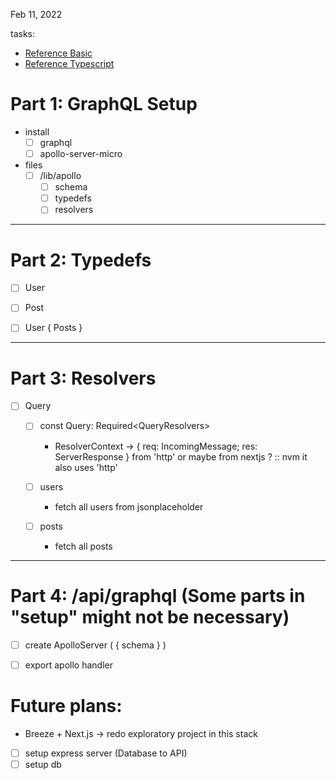 Feb 11, 2022

tasks:

- [Reference Basic](https://github.com/vercel/next.js/tree/canary/examples/api-routes-apollo-server)
- [Reference Typescript](https://github.com/vercel/next.js/tree/canary/examples/with-typescript-graphql)

# Part 1: GraphQL Setup
- install
    - [ ] graphql
    - [ ] apollo-server-micro

- files
    - [ ] /lib/apollo
        - [ ] schema
        - [ ] typedefs  
        - [ ] resolvers

---

# Part 2: Typedefs
- [ ] User
- [ ] Post

- [ ] User { Posts }

---

# Part 3: Resolvers
- [ ] Query
    - [ ] const Query: Required<QueryResolvers<ResolverContext>>
        - ResolverContext -> { req: IncomingMessage; res: ServerResponse } from 'http'   or maybe from nextjs ? :: nvm it also uses 'http'
        
    - [ ] users
        - fetch all users from jsonplaceholder
    - [ ] posts
        - fetch all posts 


---

# Part 4: /api/graphql (Some parts in "setup" might not be necessary)
- [ ] create ApolloServer ( { schema } )
- [ ] export apollo handler


# Future plans:
- Breeze + Next.js -> redo exploratory project in this stack
- [ ] setup express server (Database to API)
- [ ] setup db
